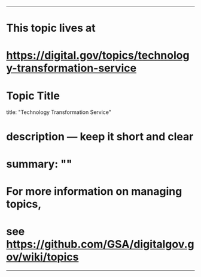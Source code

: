 
---
# This topic lives at
# https://digital.gov/topics/technology-transformation-service

# Topic Title
title: "Technology Transformation Service"

# description — keep it short and clear
# summary: ""


# For more information on managing topics,
# see https://github.com/GSA/digitalgov.gov/wiki/topics
---